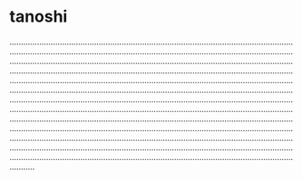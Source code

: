 # tanoshi

.......................................................................................................................................................................................................................................................................................................................................................................................................................................................................................................................................................................................................................................................................................................................................................................................................................................................................................................................................................................................................................................................................................................................................................................................................................................................................................................................................................................................................................................................................................................................................................................................................................................................................................